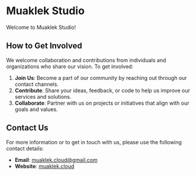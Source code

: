 # Muaklek Studio

Welcome to Muaklek Studio!

## How to Get Involved

We welcome collaboration and contributions from individuals and organizations who share our vision. To get involved:

1. **Join Us**: Become a part of our community by reaching out through our contact channels.
2. **Contribute**: Share your ideas, feedback, or code to help us improve our services and solutions.
3. **Collaborate**: Partner with us on projects or initiatives that align with our goals and values.

## Contact Us

For more information or to get in touch with us, please use the following contact details:

- **Email**: [muaklek.cloud@gmail.com](mailto:muaklek.cloud@gmail.com)
- **Website**: [muaklek.cloud](https://muaklek.cloud)
